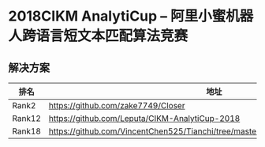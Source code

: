 # 2018CIKM AnalytiCup – 阿里小蜜机器人跨语言短文本匹配算法竞赛

## 解决方案

|排名|地址|
|----|----|
|Rank2|https://github.com/zake7749/Closer|
|Rank12|https://github.com/Leputa/CIKM-AnalytiCup-2018|
|Rank18|https://github.com/VincentChen525/Tianchi/tree/master/CIKM%20AnalytiCup%202018|
